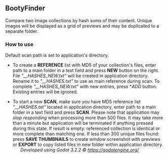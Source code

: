 ## BootyFinder
Compare two image collections by hash sums of their content. Unique images will be displayed as a grid of previews and may be duplicated to a separate folder.

### How to use
Default scan path is set to application's directory.

* To create a **REFERENCE** list with MD5 of your collection's files, enter path to a main folder in a text field and press **NEW** button on the right.
File *"__HASHES_NEW.txt"* will be created in application directory. Rename it to *"__HASHES.txt"* to use as main reference during scan.
To complete *"__HASHES_NEW.txt"* with new entries, press **ADD* button. Existing entries will be ignored.

* To start a new **SCAN**, make sure you have MD5 reference list *"__HASHES.txt"* located in application directory, enter path to a main folder in a text field and press **SCAN**. Please note that application may *stop responding* when processing more than 500 files. It may take more than a minute but application will be terminated if anything pressed during this state.
If result is empty: referenced collection is identical or more complete than matching one.
If less than 300 unique files found: press **SAVE THUMBNAILS** to create window screenshot with previews or **EXPORT** to copy listed files in new folder within application directory.
 
 
 
*Developed using Godot 3.2.2 © https://godotengine.org/*
